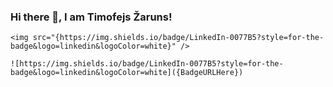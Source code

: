### Hi there 👋, I am Timofejs Žaruns!

	<img src="{https://img.shields.io/badge/LinkedIn-0077B5?style=for-the-badge&logo=linkedin&logoColor=white}" />
	
	![https://img.shields.io/badge/LinkedIn-0077B5?style=for-the-badge&logo=linkedin&logoColor=white]({BadgeURLHere})

<!--
**Tim-Zaruns/Tim-Zaruns** is a ✨ _special_ ✨ repository because its `README.md` (this file) appears on your GitHub profile.

Here are some ideas to get you started:

- 🔭 I’m currently working on ...
- 🌱 I’m currently learning ...
- 👯 I’m looking to collaborate on ...
- 🤔 I’m looking for help with ...
- 💬 Ask me about ...
- 📫 How to reach me: ...
- 😄 Pronouns: ...
- ⚡ Fun fact: ...
-->
